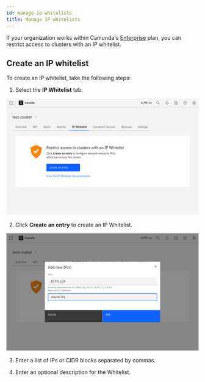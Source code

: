 ```yaml
---
id: manage-ip-whitelists
title: Manage IP whitelists
---
```


If your organization works within Camunda's [Enterprise](https://camunda.com/enterprise/) plan, you can restrict access to clusters with an IP whitelist.

## Create an IP whitelist

To create an IP whitelist, take the following steps:

1. Select the **IP Whitelist** tab.

![cluster-details](./img/cluster-detail-ip-whitelists.png)

2. Click **Create an entry** to create an IP Whitelist.

![create-alert](./img/cluster-detail-create-ip-whitelist.png)

3. Enter a list of IPs or CIDR blocks separated by commas.

4. Enter an optional description for the Whitelist.
